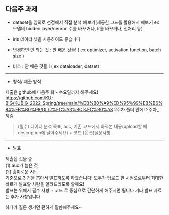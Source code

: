 
## 다음주 과제 

 - dataset을 임의로 선정해서 직접 분석 해보기(제공한 코드를 활용해서 해보기 ex 모델의 hidden layer/neuron 수를 바꾸거나, lr를 바꾸거나, 전처리 등)   
 - iris 데이터 셋을 사용하여도 좋습니다




 - 변경하면 안 되는 것 : 안 배운 것들!  ( ex optimizer, activation function, batch size )
 - 비추 : 안 배운 것들 ! ( ex dataloader, datset)



---



 - 형식/ 제출 방식

  제출은 github에 다음주 화 - 수요일까지 해주세요!   
https://github.com/KU-BIG/KUBIG_2022_Spring/tree/main/%EB%B0%A9%ED%95%99%EB%B6%84%EB%B0%98/DL/2%EC%A3%BC%EC%B0%A8 
  2주차 폴더 안에! 2주차_ 혜림 


> (필수) 데이터 분석 목표, auc, 기존 코드에서 바꿔본 내용(upload할 때 description에 달아주세요) +  코드 (옵션)질문사항



---

- 발표

 제출된 것들 중   
  (1) auc가 높은 것   
  (2) 흥미로운 시도  
기준으로 3 건을 뽑아서 발표하도록 하겠습니다!  모두가 업로드 한 시점으로부터 최대한 빠르게 발표할 사람을 알려드리도록 할께요!   
발표는 위에서 필수 사항 + 코드 로 중심으로 간단하게 해주시면 됩니다 기타 발표 자료는 추가 사항입니다 



하다가 질문 생기면 편하게 말씀해주세요~  



